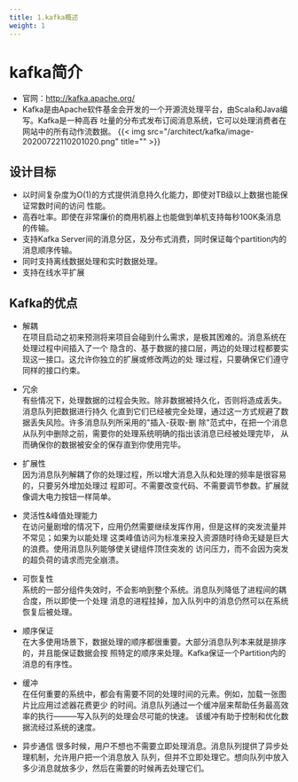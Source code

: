 ```yaml
---
title: 1.kafka概述
weight: 1
---
```


# kafka简介
* 官网：http://kafka.apache.org/ 
* Kafka是由Apache软件基金会开发的一个开源流处理平台，由Scala和Java编写。Kafka是一种高吞 吐量的分布式发布订阅消息系统，它可以处理消费者在网站中的所有动作流数据。
{{< img src="/architect/kafka/image-20200722110201020.png" title="" >}}

## 设计目标
* 以时间复杂度为O(1)的方式提供消息持久化能力，即使对TB级以上数据也能保证常数时间的访问 性能。
* 高吞吐率。即使在非常廉价的商用机器上也能做到单机支持每秒100K条消息的传输。
* 支持Kafka Server间的消息分区，及分布式消费，同时保证每个partition内的消息顺序传输。
* 同时支持离线数据处理和实时数据处理。
* 支持在线水平扩展

## Kafka的优点
* 解耦  
在项目启动之初来预测将来项目会碰到什么需求，是极其困难的。消息系统在处理过程中间插入了一个 隐含的、基于数据的接口层，两边的处理过程都要实现这一接口。这允许你独立的扩展或修改两边的处 理过程，只要确保它们遵守同样的接口约束。

* 冗余  
有些情况下，处理数据的过程会失败。除非数据被持久化，否则将造成丢失。消息队列把数据进行持久 化直到它们已经被完全处理，通过这一方式规避了数据丢失风险。许多消息队列所采用的"插入-获取-删 除"范式中，在把一个消息从队列中删除之前，需要你的处理系统明确的指出该消息已经被处理完毕， 从而确保你的数据被安全的保存直到你使用完毕。

* 扩展性  
因为消息队列解耦了你的处理过程，所以增大消息入队和处理的频率是很容易的，只要另外增加处理过 程即可。不需要改变代码、不需要调节参数。扩展就像调大电力按钮一样简单。

* 灵活性&峰值处理能力  
在访问量剧增的情况下，应用仍然需要继续发挥作用，但是这样的突发流量并不常见；如果为以能处理 这类峰值访问为标准来投入资源随时待命无疑是巨大的浪费。使用消息队列能够使关键组件顶住突发的 访问压力，而不会因为突发的超负荷的请求而完全崩溃。

* 可恢复性  
系统的一部分组件失效时，不会影响到整个系统。消息队列降低了进程间的耦合度，所以即使一个处理 消息的进程挂掉，加入队列中的消息仍然可以在系统恢复后被处理。

* 顺序保证  
在大多使用场景下，数据处理的顺序都很重要。大部分消息队列本来就是排序的，并且能保证数据会按 照特定的顺序来处理。Kafka保证一个Partition内的消息的有序性。

* 缓冲  
在任何重要的系统中，都会有需要不同的处理时间的元素。例如，加载一张图片比应用过滤器花费更少 的时间。消息队列通过一个缓冲层来帮助任务最高效率的执行———写入队列的处理会尽可能的快速。 该缓冲有助于控制和优化数据流经过系统的速度。

* 异步通信
很多时候，用户不想也不需要立即处理消息。消息队列提供了异步处理机制，允许用户把一个消息放入 队列，但并不立即处理它。想向队列中放入多少消息就放多少，然后在需要的时候再去处理它们。